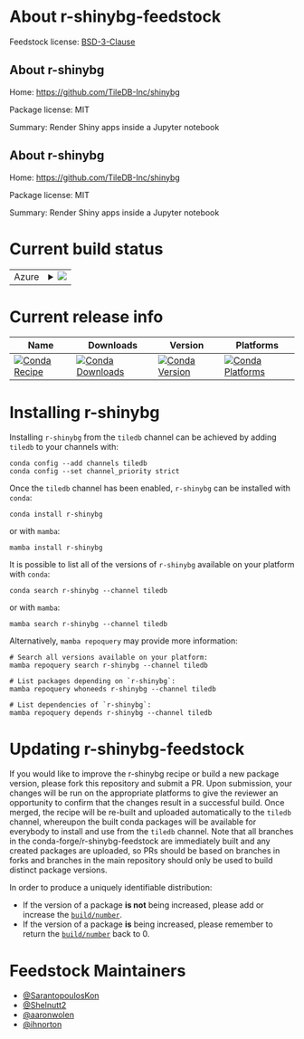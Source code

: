 About r-shinybg-feedstock
=========================

Feedstock license: [BSD-3-Clause](https://github.com/conda-forge/r-shinybg-feedstock/blob/main/LICENSE.txt)


About r-shinybg
---------------

Home: https://github.com/TileDB-Inc/shinybg

Package license: MIT

Summary: Render Shiny apps inside a Jupyter notebook

About r-shinybg
---------------

Home: https://github.com/TileDB-Inc/shinybg

Package license: MIT

Summary: Render Shiny apps inside a Jupyter notebook

Current build status
====================


<table>
    
  <tr>
    <td>Azure</td>
    <td>
      <details>
        <summary>
          <a href="https://dev.azure.com/conda-forge/feedstock-builds/_build/latest?definitionId=None&branchName=main">
            <img src="https://dev.azure.com/conda-forge/feedstock-builds/_apis/build/status/r-shinybg-feedstock?branchName=main">
          </a>
        </summary>
        <table>
          <thead><tr><th>Variant</th><th>Status</th></tr></thead>
          <tbody><tr>
              <td>linux_64_r_base4.2</td>
              <td>
                <a href="https://dev.azure.com/conda-forge/feedstock-builds/_build/latest?definitionId=None&branchName=main">
                  <img src="https://dev.azure.com/conda-forge/feedstock-builds/_apis/build/status/r-shinybg-feedstock?branchName=main&jobName=linux&configuration=linux%20linux_64_r_base4.2" alt="variant">
                </a>
              </td>
            </tr><tr>
              <td>linux_64_r_base4.3</td>
              <td>
                <a href="https://dev.azure.com/conda-forge/feedstock-builds/_build/latest?definitionId=None&branchName=main">
                  <img src="https://dev.azure.com/conda-forge/feedstock-builds/_apis/build/status/r-shinybg-feedstock?branchName=main&jobName=linux&configuration=linux%20linux_64_r_base4.3" alt="variant">
                </a>
              </td>
            </tr><tr>
              <td>osx_64_r_base4.2</td>
              <td>
                <a href="https://dev.azure.com/conda-forge/feedstock-builds/_build/latest?definitionId=None&branchName=main">
                  <img src="https://dev.azure.com/conda-forge/feedstock-builds/_apis/build/status/r-shinybg-feedstock?branchName=main&jobName=osx&configuration=osx%20osx_64_r_base4.2" alt="variant">
                </a>
              </td>
            </tr><tr>
              <td>osx_64_r_base4.3</td>
              <td>
                <a href="https://dev.azure.com/conda-forge/feedstock-builds/_build/latest?definitionId=None&branchName=main">
                  <img src="https://dev.azure.com/conda-forge/feedstock-builds/_apis/build/status/r-shinybg-feedstock?branchName=main&jobName=osx&configuration=osx%20osx_64_r_base4.3" alt="variant">
                </a>
              </td>
            </tr><tr>
              <td>win_64</td>
              <td>
                <a href="https://dev.azure.com/conda-forge/feedstock-builds/_build/latest?definitionId=None&branchName=main">
                  <img src="https://dev.azure.com/conda-forge/feedstock-builds/_apis/build/status/r-shinybg-feedstock?branchName=main&jobName=win&configuration=win%20win_64_" alt="variant">
                </a>
              </td>
            </tr>
          </tbody>
        </table>
      </details>
    </td>
  </tr>
</table>

Current release info
====================

| Name | Downloads | Version | Platforms |
| --- | --- | --- | --- |
| [![Conda Recipe](https://img.shields.io/badge/recipe-r--shinybg-green.svg)](https://anaconda.org/tiledb/r-shinybg) | [![Conda Downloads](https://img.shields.io/conda/dn/tiledb/r-shinybg.svg)](https://anaconda.org/tiledb/r-shinybg) | [![Conda Version](https://img.shields.io/conda/vn/tiledb/r-shinybg.svg)](https://anaconda.org/tiledb/r-shinybg) | [![Conda Platforms](https://img.shields.io/conda/pn/tiledb/r-shinybg.svg)](https://anaconda.org/tiledb/r-shinybg) |

Installing r-shinybg
====================

Installing `r-shinybg` from the `tiledb` channel can be achieved by adding `tiledb` to your channels with:

```
conda config --add channels tiledb
conda config --set channel_priority strict
```

Once the `tiledb` channel has been enabled, `r-shinybg` can be installed with `conda`:

```
conda install r-shinybg
```

or with `mamba`:

```
mamba install r-shinybg
```

It is possible to list all of the versions of `r-shinybg` available on your platform with `conda`:

```
conda search r-shinybg --channel tiledb
```

or with `mamba`:

```
mamba search r-shinybg --channel tiledb
```

Alternatively, `mamba repoquery` may provide more information:

```
# Search all versions available on your platform:
mamba repoquery search r-shinybg --channel tiledb

# List packages depending on `r-shinybg`:
mamba repoquery whoneeds r-shinybg --channel tiledb

# List dependencies of `r-shinybg`:
mamba repoquery depends r-shinybg --channel tiledb
```




Updating r-shinybg-feedstock
============================

If you would like to improve the r-shinybg recipe or build a new
package version, please fork this repository and submit a PR. Upon submission,
your changes will be run on the appropriate platforms to give the reviewer an
opportunity to confirm that the changes result in a successful build. Once
merged, the recipe will be re-built and uploaded automatically to the
`tiledb` channel, whereupon the built conda packages will be available for
everybody to install and use from the `tiledb` channel.
Note that all branches in the conda-forge/r-shinybg-feedstock are
immediately built and any created packages are uploaded, so PRs should be based
on branches in forks and branches in the main repository should only be used to
build distinct package versions.

In order to produce a uniquely identifiable distribution:
 * If the version of a package **is not** being increased, please add or increase
   the [``build/number``](https://docs.conda.io/projects/conda-build/en/latest/resources/define-metadata.html#build-number-and-string).
 * If the version of a package **is** being increased, please remember to return
   the [``build/number``](https://docs.conda.io/projects/conda-build/en/latest/resources/define-metadata.html#build-number-and-string)
   back to 0.

Feedstock Maintainers
=====================

* [@SarantopoulosKon](https://github.com/SarantopoulosKon/)
* [@Shelnutt2](https://github.com/Shelnutt2/)
* [@aaronwolen](https://github.com/aaronwolen/)
* [@ihnorton](https://github.com/ihnorton/)

